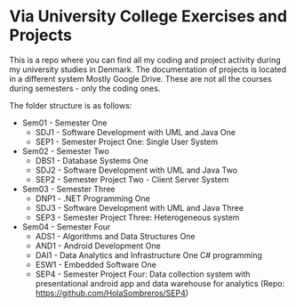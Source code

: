 # Via University College Exercises and Projects

This is a repo where you can find all my coding and project activity during my university studies in Denmark. The
documentation of projects is located in a different system Mostly Google Drive. These are not all the courses during semesters - only the coding ones.

The folder structure is as follows:

- Sem01 - Semester One
    - SDJ1 - Software Development with UML and Java One
    - SEP1 - Semester Project One: Single User System
- Sem02 - Semester Two
    - DBS1 - Database Systems One
    - SDJ2 - Software Development with UML and Java Two 
    - SEP2 - Semester Project Two - Client Server System
- Sem03 - Semester Three
    - DNP1 - .NET Programming One
    - SDJ3 - Software Development with UML and Java Three
    - SEP3 - Semester Project Three: Heterogeneous system
- Sem04 - Semester Four
  - ADS1 - Algorithms and Data Structures One
  - AND1 - Android Development One
  - DAI1 - Data Analytics and Infrastructure One C# programming
  - ESW1 - Embedded Software One
  - SEP4 - Semester Project Four: Data collection system with presentational android app and data warehouse for analytics (Repo: https://github.com/HolaSombreros/SEP4)
